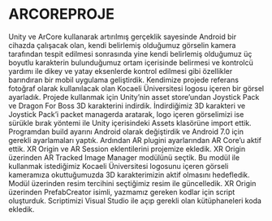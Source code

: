 # ARCOREPROJE
Unity ve ArCore kullanarak artırılmış gerçeklik
sayesinde Android bir cihazda çalışacak olan,
kendi belirlemiş olduğumuz görselin kamera tarafından tespit edilmesi
sonrasında yine kendi belirlemiş olduğumuz üç boyutlu
karakterin bulunduğumuz ortam içerisinde belirmesi ve
kontrolcü yardımı ile dikey ve yatay eksenlerde kontrol edilmesi
gibi özellikler barındıran bir mobil uygulama geliştirdik.
Kendimize projede referans fotoğraf olarak kullanılacak olan
Kocaeli Üniversitesi logosu içeren bir görsel ayarladık.
Projede kullanmak için Unity’nin asset store’undan Joystick
Pack ve Dragon For Boss 3D karakterini indirdik. İndirdiğimiz
3D karakteri ve Joystick Pack’i packet managerda aratarak,
logo içeren görselimizi ise sürükle bırak yöntemi ile Unity
içerisindeki Assets klasörüne import ettik.
Programdan build ayarını Android olarak değiştirdik ve
Android 7.0 için gerekli ayarlamaları yaptık. Ardından AR
plugini ayarlarından AR Core’u aktif ettik. XR Origin ve AR
Session eklentilerini projemize ekledik. XR Origin üzerinden
AR Tracked Image Manager modülünü seçtik. Bu modül ile
kullanmak istediğimiz Kocaeli Üniversitesi logosunu içeren
görseli kameramıza okuttuğumuzda 3D karakterimizin aktif
olmasını hedefledik. Modül üzerinden resim tercihini
seçtiğimiz resim ile güncelledik. XR Origin üzerinden
PrefabCreator isimli, yazmamız gereken kodlar için script
oluşturduk. Scriptimizi Visual Studio ile açıp gerekli olan
kütüphaneleri koda ekledik.
